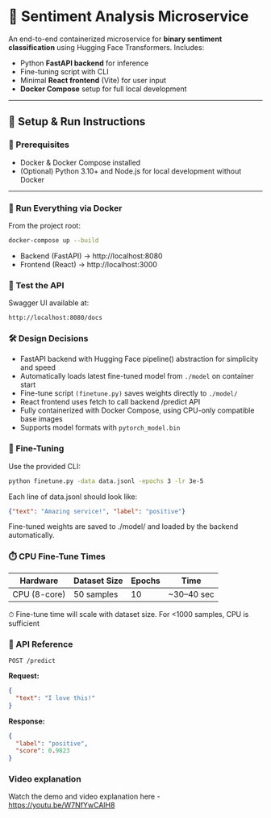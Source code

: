 # 🧠 Sentiment Analysis Microservice

An end-to-end containerized microservice for **binary sentiment classification** using Hugging Face Transformers. Includes:

- Python **FastAPI backend** for inference
- Fine-tuning script with CLI
- Minimal **React frontend** (Vite) for user input
- **Docker Compose** setup for full local development

---

## 🚀 Setup & Run Instructions

### 🔧 Prerequisites

- Docker & Docker Compose installed
- (Optional) Python 3.10+ and Node.js for local development without Docker

---

### 🐳 Run Everything via Docker

From the project root:

```bash
docker-compose up --build
```

- Backend (FastAPI) → http://localhost:8080
- Frontend (React) → http://localhost:3000

### 🧪 Test the API

Swagger UI available at:
```
http://localhost:8080/docs
```

### 🛠 Design Decisions

* FastAPI backend with Hugging Face pipeline() abstraction for simplicity and speed
* Automatically loads latest fine-tuned model from ```./model``` on container start
* Fine-tune script ```(finetune.py)``` saves weights directly to ```./model/```
* React frontend uses fetch to call backend /predict API
* Fully containerized with Docker Compose, using CPU-only compatible base images
* Supports model formats with ```pytorch_model.bin```   

### 🧪 Fine-Tuning

Use the provided CLI:
```bash
python finetune.py -data data.jsonl -epochs 3 -lr 3e-5
```

Each line of data.jsonl should look like:
```json
{"text": "Amazing service!", "label": "positive"}
```
Fine-tuned weights are saved to ./model/ and loaded by the backend automatically.


### ⏱️ CPU Fine-Tune Times

| Hardware     | Dataset Size | Epochs | Time        |
| ------------ | ------------ | ------ | ----------- |
| CPU (8-core) | 50 samples   | 10      | \~30–40 sec |

⏱ Fine-tune time will scale with dataset size. For <1000 samples, CPU is sufficient

### 🔌 API Reference

```POST /predict```

**Request:**
```json
{
  "text": "I love this!"
}
```
**Response:**
```json
{
  "label": "positive",
  "score": 0.9823
}
```

### Video explanation

Watch the demo and video explanation here - https://youtu.be/W7NfYwCAlH8
